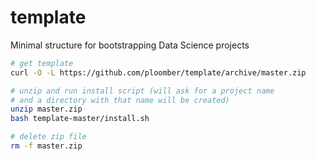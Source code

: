 # template

Minimal structure for bootstrapping Data Science projects


```bash
# get template
curl -O -L https://github.com/ploomber/template/archive/master.zip

# unzip and run install script (will ask for a project name
# and a directory with that name will be created)
unzip master.zip
bash template-master/install.sh

# delete zip file
rm -f master.zip
```
